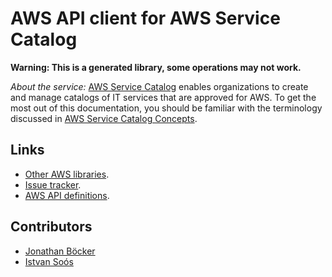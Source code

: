 # AWS API client for AWS Service Catalog

**Warning: This is a generated library, some operations may not work.**

*About the service:*
<a href="https://aws.amazon.com/servicecatalog/">AWS Service Catalog</a>
enables organizations to create and manage catalogs of IT services that are
approved for AWS. To get the most out of this documentation, you should be
familiar with the terminology discussed in <a
href="https://docs.aws.amazon.com/servicecatalog/latest/adminguide/what-is_concepts.html">AWS
Service Catalog Concepts</a>.

## Links

- [Other AWS libraries](https://github.com/agilord/aws_client/tree/master/generated).
- [Issue tracker](https://github.com/agilord/aws_client/issues).
- [AWS API definitions](https://github.com/aws/aws-sdk-js/tree/master/apis).

## Contributors

- [Jonathan Böcker](https://github.com/Schwusch)
- [Istvan Soós](https://github.com/isoos)

